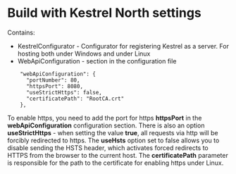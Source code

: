 ﻿# Build with Kestrel North settings

Contains:
* KestrelConfigurator - Configurator for registering Kestrel as a server. For hosting both under Windows and under Linux
* WebApiConfiguration - section in the configuration file

```
    "webApiConfiguration": {
      "portNumber": 80,
      "httpsPort": 8080,
      "useStrictHttps": false,
      "certificatePath": "RootCA.crt"
    },
```

To enable https, you need to add the port for https **httpsPort** in the **webApiConfiguration** configuration section.
There is also an option **useStrictHttps** - when setting the value **true**, all requests via http will be forcibly redirected to https.
The **useHsts** option set to false allows you to disable sending the HSTS header, which activates forced redirects to HTTPS from the browser to the current host.
The **certificatePath** parameter is responsible for the path to the certificate for enabling https under Linux.
